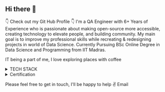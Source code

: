 ## Hi there 👋
👇 Check out my Git Hub Profile 👇
I'm a QA Engineer with 6+ Years of Experience who is passionate about making open-source more accessible, creating technology to elevate people, and building community.
My main goal is to improve my professional skills while recreating & redesigning projects in world of Data Science.
Currently Pursuing BSc Online Degree in Data Science and Programming from IIT Madras.

IT being a part of me, I love exploring places with coffee

<details>
<summary>TECH STACK</summary>
  
| Skills |
|-----------|
| JavaScript|
| Python|
| RobotFramework|
| Automation Testing|
| API Testing|
| Selenium|.
| Playwright|
| SQL|
| Machine Learning|

</details>

<details>
<summary>Certification</summary>
  
| Certification |
|-----------|
| Data Science and Programming Foundations from IIT Madaras|
|Diploma in Data Science from IIT Madras|

</details>


Please feel free to get in touch, I'll be happy to help ✌️ Email
